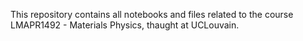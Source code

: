 This repository contains all notebooks and files related to the course LMAPR1492 - Materials Physics, thaught at UCLouvain.
